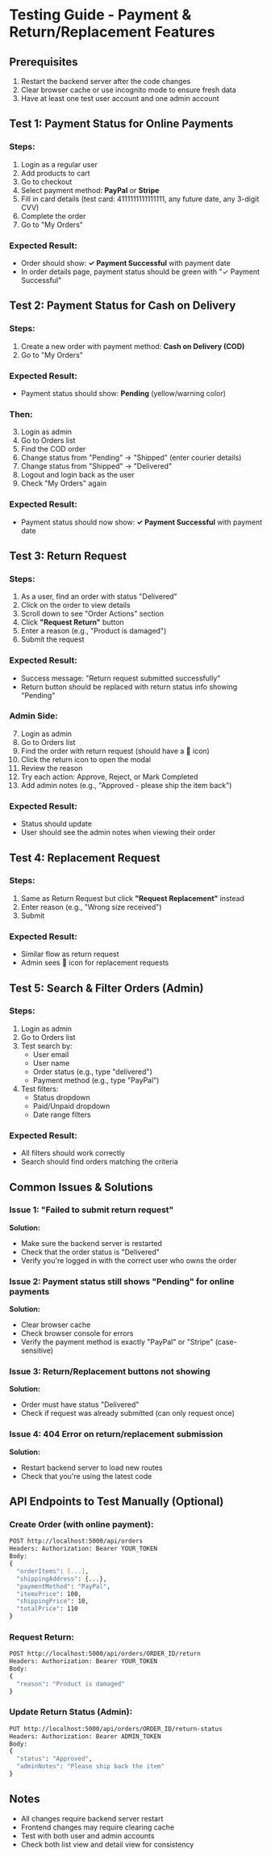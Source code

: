 # Testing Guide - Payment & Return/Replacement Features

## Prerequisites
1. Restart the backend server after the code changes
2. Clear browser cache or use incognito mode to ensure fresh data
3. Have at least one test user account and one admin account

## Test 1: Payment Status for Online Payments

### Steps:
1. Login as a regular user
2. Add products to cart
3. Go to checkout
4. Select payment method: **PayPal** or **Stripe**
5. Fill in card details (test card: 4111111111111111, any future date, any 3-digit CVV)
6. Complete the order
7. Go to "My Orders"

### Expected Result:
- Order should show: **✓ Payment Successful** with payment date
- In order details page, payment status should be green with "✓ Payment Successful"

## Test 2: Payment Status for Cash on Delivery

### Steps:
1. Create a new order with payment method: **Cash on Delivery (COD)**
2. Go to "My Orders"

### Expected Result:
- Payment status should show: **Pending** (yellow/warning color)

### Then:
3. Login as admin
4. Go to Orders list
5. Find the COD order
6. Change status from "Pending" → "Shipped" (enter courier details)
7. Change status from "Shipped" → "Delivered"
8. Logout and login back as the user
9. Check "My Orders" again

### Expected Result:
- Payment status should now show: **✓ Payment Successful** with payment date

## Test 3: Return Request

### Steps:
1. As a user, find an order with status "Delivered"
2. Click on the order to view details
3. Scroll down to see "Order Actions" section
4. Click **"Request Return"** button
5. Enter a reason (e.g., "Product is damaged")
6. Submit the request

### Expected Result:
- Success message: "Return request submitted successfully"
- Return button should be replaced with return status info showing "Pending"

### Admin Side:
7. Login as admin
8. Go to Orders list
9. Find the order with return request (should have a 🔄 icon)
10. Click the return icon to open the modal
11. Review the reason
12. Try each action: Approve, Reject, or Mark Completed
13. Add admin notes (e.g., "Approved - please ship the item back")

### Expected Result:
- Status should update
- User should see the admin notes when viewing their order

## Test 4: Replacement Request

### Steps:
1. Same as Return Request but click **"Request Replacement"** instead
2. Enter reason (e.g., "Wrong size received")
3. Submit

### Expected Result:
- Similar flow as return request
- Admin sees 🔁 icon for replacement requests

## Test 5: Search & Filter Orders (Admin)

### Steps:
1. Login as admin
2. Go to Orders list
3. Test search by:
   - User email
   - User name
   - Order status (e.g., type "delivered")
   - Payment method (e.g., type "PayPal")
4. Test filters:
   - Status dropdown
   - Paid/Unpaid dropdown
   - Date range filters

### Expected Result:
- All filters should work correctly
- Search should find orders matching the criteria

## Common Issues & Solutions

### Issue 1: "Failed to submit return request"
**Solution:** 
- Make sure the backend server is restarted
- Check that the order status is "Delivered"
- Verify you're logged in with the correct user who owns the order

### Issue 2: Payment status still shows "Pending" for online payments
**Solution:**
- Clear browser cache
- Check browser console for errors
- Verify the payment method is exactly "PayPal" or "Stripe" (case-sensitive)

### Issue 3: Return/Replacement buttons not showing
**Solution:**
- Order must have status "Delivered"
- Check if request was already submitted (can only request once)

### Issue 4: 404 Error on return/replacement submission
**Solution:**
- Restart backend server to load new routes
- Check that you're using the latest code

## API Endpoints to Test Manually (Optional)

### Create Order (with online payment):
```bash
POST http://localhost:5000/api/orders
Headers: Authorization: Bearer YOUR_TOKEN
Body:
{
  "orderItems": [...],
  "shippingAddress": {...},
  "paymentMethod": "PayPal",
  "itemsPrice": 100,
  "shippingPrice": 10,
  "totalPrice": 110
}
```

### Request Return:
```bash
POST http://localhost:5000/api/orders/ORDER_ID/return
Headers: Authorization: Bearer YOUR_TOKEN
Body:
{
  "reason": "Product is damaged"
}
```

### Update Return Status (Admin):
```bash
PUT http://localhost:5000/api/orders/ORDER_ID/return-status
Headers: Authorization: Bearer ADMIN_TOKEN
Body:
{
  "status": "Approved",
  "adminNotes": "Please ship back the item"
}
```

## Notes
- All changes require backend server restart
- Frontend changes may require clearing cache
- Test with both user and admin accounts
- Check both list view and detail view for consistency
